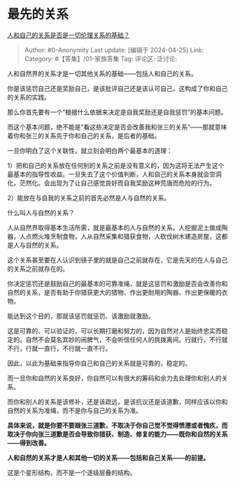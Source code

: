 # 最先的关系
[人和自己的关系是否是一切伦理关系的基础？](https://www.zhihu.com/question/653667460/answer/3477659448)

> Author: #0-Anonymity
> Last update: [编辑于 2024-04-25]
> Link:
> Category: #【答集】/01-家族答集 
> Tag: 
> 评论区:
> 泛讨论:

人和自然界的关系才是一切其他关系的基础——包括人和自己的关系。

你是该惩罚自己还是奖励自己，是该批评自己还是该认可自己，这构成了你和自己的关系的实践。

那么你首先要有一个“根据什么依据来决定是自我奖励还是自我惩罚”的基本问题。

而这个基本问题，绝不能是“看这些决定是否会改善我和张三的关系”——那就意味着你和张三的关系先于你和自己的关系，是后者的基础。

一旦你明白了这个关联性，就立刻会明白两个最基本的道理：

1）把和自己的关系放在任何别的关系之前是没有意义的，因为这将无法产生这个最基本的指导性收益。一旦失去了这个价值判断，人和自己的关系本身就会空洞化，茫然化。会出现为了让自己感觉良好而自我奖励这种荒唐而危险的行为。

2）能放在与自我的关系之前的首先必然是人与自然的关系。

什么叫人与自然的关系？

人从自然界取得基本生活所需，就是最基本的人与自然的关系。人挖掘泥土做成陶器，人点燃火堆烹制食物，人从自然采集和猎获食物，人砍伐树木建造房屋，这都是人与自然的关系。

这个关系甚至要在人认识到镜子里的就是自己之前就存在，它是先天的在人与自己的关系之前就存在的。

你决定惩罚还是鼓励自己的最基本的可靠准绳，就是这惩罚和激励是否会改善你和自然的关系，是否有助于你猎获更大的猎物、作出更耐用的陶器、作出更保暖的衣物。

能达到这个目的，那就该惩罚就惩罚、该激励就激励。

这是可靠的、可以验证的，可以长期打磨和努力的，因为自然对人是始终忠实而稳定的。自然不会莫名其妙的闹脾气，不会听信任何人的挑拨离间。行就行，不行就不行，行就一直行，不行就一直不行。

因此，以此为基础来指导你自己和自己的关系就是可靠的，稳定的。

而一旦你和自然的关系良好，你自然可以有很大的筹码和余力去处理你和别人的关系。

而你和别人的关系是该修补，还是该疏远，是该抗议还是该道歉，同样应该以你和自然的关系为准绳，而不是你与自己的关系为准。

**具体来说，就是你要不要跟张三道歉，不取决于你自己觉不觉得愤懑或者愧疚，而取决于你向张三道歉是否会导致你猎获、制造、修复的能力——既你和自然的关系——得到改善。**

**人和自然的关系才是人和其他一切的关系——包括和自己关系——的前提。**

这是个星形结构，而不是一个逐级层叠的结构。